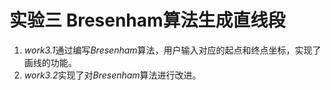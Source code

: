 # 实验三 Bresenham算法生成直线段
1. *work3.1*通过编写*Bresenham*算法，用户输入对应的起点和终点坐标，实现了画线的功能。
2. *work3.2*实现了对*Bresenham*算法进行改进。